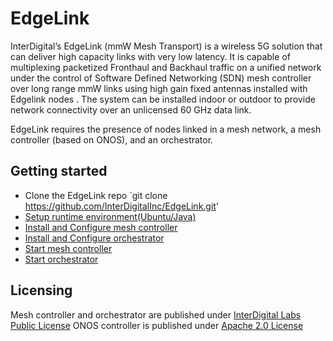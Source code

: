 # EdgeLink

InterDigital’s EdgeLink (mmW Mesh Transport) is a wireless 5G solution that can deliver high capacity links with very low latency.  It is capable of multiplexing packetized Fronthaul and Backhaul traffic on a unified network under the control of Software Defined Networking (SDN) mesh controller over long range mmW links using high gain fixed antennas installed with Edgelink nodes .  The system can be installed indoor or outdoor to provide network connectivity over an unlicensed 60 GHz data link.

EdgeLink requires the presence of nodes linked in a mesh network, a mesh controller (based on ONOS), and an orchestrator.

## Getting started
* Clone the EdgeLink repo
  `git clone https://github.com/InterDigitalInc/EdgeLink.git'
* [Setup runtime environment(Ubuntu/Java)](setenv.md)
* [Install and Configure mesh controller](ONOS/onos_install.md)
* [Install and Configure orchestrator](orchestrator/orchestrator_install.md)
* [Start mesh controller](ONOS/onos_exe.md)
* [Start orchestrator](orchestrator/orchestrator_exe.md)

## Licensing
Mesh controller and orchestrator are published under [InterDigital Labs Public License](LICENSE.md)
ONOS controller is published under [Apache 2.0 License](LICENSE-ONOS.md)
